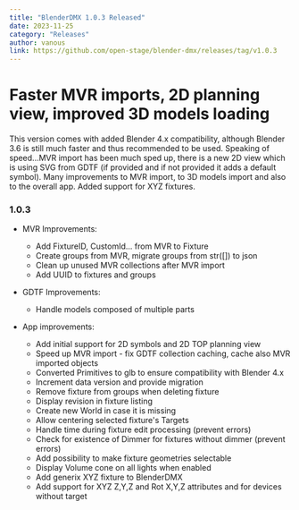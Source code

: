 ```yaml
---
title: "BlenderDMX 1.0.3 Released"
date: 2023-11-25
category: "Releases"
author: vanous
link: https://github.com/open-stage/blender-dmx/releases/tag/v1.0.3
---
```


# Faster MVR imports, 2D planning view, improved 3D models loading

This version comes with added Blender 4.x compatibility, although Blender 3.6 is still much faster and thus recommended to be used. Speaking of speed...MVR import has been much sped up, there is a new 2D view which is using SVG from GDTF (if provided and if not provided it adds a default symbol). Many improvements to MVR import, to 3D models import and also to the overall app. Added support for XYZ fixtures.


### 1.0.3

* MVR Improvements:
  * Add FixtureID, CustomId... from MVR to Fixture
  * Create groups from MVR, migrate groups from str([]) to json
  * Clean up unused MVR collections after MVR import
  * Add UUID to fixtures and groups

* GDTF Improvements:
  * Handle models composed of multiple parts

* App improvements:
  * Add initial support for 2D symbols and 2D TOP planning view
  * Speed up MVR import - fix GDTF collection caching, cache also MVR imported objects
  * Converted Primitives to glb to ensure compatibility with Blender 4.x
  * Increment data version and provide migration
  * Remove fixture from groups when deleting fixture
  * Display revision in fixture listing
  * Create new World in case it is missing
  * Allow centering selected fixture's Targets
  * Handle time during fixture edit processing (prevent errors)
  * Check for existence of Dimmer for fixtures without dimmer (prevent errors)
  * Add possibility to make fixture geometries selectable
  * Display Volume cone on all lights when enabled
  * Add generix XYZ fixture to BlenderDMX
  * Add support for XYZ Z,Y,Z and Rot X,Y,Z attributes and for devices without target
